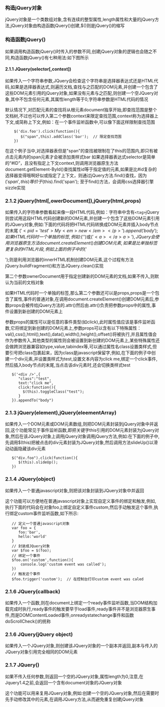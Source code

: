### 构造jQuery对象

jQuery对象是一个类数组对象,含有连续的整型属性,length属性和大量的jQuery方法,jQuery对象由构造函数jQuery()创建,$()则是jQuery()的缩写

### 构造函数jQuery()

如果调用构造函数jQuery()时传入的参数不同,创建jQuery对象的逻辑也会随之不同,构造函数jQuery()有七种用法:如下图所示

#### 2.1.1 JQuery(selector[,context])

如果传入一个字符串参数,JQuery会检查这个字符串是选择器表达式还是HTML代码,如果是选择器表达式,则遍历文档,查找与之匹配的DOM元素,并创建一个包含了这些DOM元素引用的jQuery对象,如果没有元素与之匹配,则创建一个空JQuery对象,其中不包含任何元素,其属性length等于0,字符串参数是HTML代码的情况

默认情况下,对匹配元素的查找将从根元素document独享开始,即查找范围是整个文档树,不过也可以传入第二个参数context来限定查找范围,context称为选择器上下文,或简称上下文,例如：在一个事件监听函数中,可以像下面这样限制查找范围
```
    $('div.foo').click(function(){
       $("span",this).addClass('bar');  // 限定查找范围
    })
```
在这个例子当中,对选择器表但是"span"的查找被限制在了this的范围内,即只有被点击元素内的span元素才会被添加类样式bar
如果选择器表达式selector是简单的“#ID”，且没有指定上下文context,则调用浏览器原生方法document.getElement-ById()查找属性id等于指定值的元素,如果是比#id复杂的选择器变得哦啊好似或指定了上下文，则通过jQuery方法.find()查找，因为$('span',this)等价于$(this).find('span');
至于find()方法，会调用css选择器引擎sizzle实现

### 2.1.2 jQuery(html[,owerDocument]),jQuery(html,props)

如果传入的字符串参数看起来像一段HTML代码,例如：字符串中含有`<tag>`jQuery则尝试用这段HTML代码创建新的DOM元素,并创建一个包含了这些DOM元素引用的JQuery对象,例如:下面的代码将把HTML代码转换成DOM元素并插入body节点的末尾
$('<p id='test'>My <em>new</em></p>').append('body');
如果HTML代码时一个单独的标签,例如:$('<img />')或$('<a></a>a>'),JQuery会使用浏览器原生方法document.createElement()创建DOM元素,如果是比单独标签更复杂的HTML片段,例如上面的例子中的$('<p id="test"></p>');则是利用浏览器的innerHTML机制创建DOM元素,这个过程有方法jQuery.buildFragment()和方法JQuery.clean()实现

第二个参数ownerDocument用于指定创建新的DOM元素的文档,如果不传入,则默认为当前的文档对象

如果HTML代码时一个单独的标签,那么第二个参数还可以是props,props是一个包含了属性,事件的普通对象,在调用document.createElement()创建DOM元素后,参数props会被传给jQuery方法的.attr()然后由.attr()负责把参数props中的属性,事件设置到新创建的DOM元素上

参数props的属性可以是任意的事件类型(如click),此时属性值应该是事件监听函数,它将绑定到新创建的DOM元素上,参数props可以含有以下特殊属性：val(),css(),html(),text(),data(),width(),height(),offset()将被执行,并且属性值会作为参数传入,其他类型的属性则会被设置到新创建的DOM元素上,某些特殊属性还会做跨浏览器兼容如type,value,tabindex等,可以通过属性名class设置类样式,但要引号把class包裹起来，因为class是javascript保留字,例如,在下面的例子中创建一个div元素,并设置类样式为test,设置文本内容为click me,绑定一个click事件,然后插入body节点的末尾,当点击该div元素时,还会切换类样式test
```
   $('<div />',{
      "class":"test",
      text:"click me",
      click:function(){
        $(this).toggleClass("test");
      }
   }).appendTo("body")

```
### 2.1.3 jQuery(element),jQuery(eleementArray)

如果传入一个DOM元素或DOM元素数组,则把DOM元素封装到jQuery对象中并返回,这个功能常见于事件监听函数,即把关键字this引用的DOM元素封装为jQuery对象,然后在该JQuery对象上调用jQuery对象调用jQuery方法,例如:在下面的例子中,先调用$(this)把被点击的div元素封装为JQuery对象,然后调用方法slideUp()以滑动动画隐藏该div元素

```
   $("div.foo").click(function(){
      $(this).slideUp();
   })
```

### 2.1.4 JQuery(object)

如果传入一个普通javascript对象,则把该对象封装到JQuery对象中并返回

这个功能可以方便地在普通javascript对象上实现自定义事件的绑定和触发,例如,执行下面的代码会在对象foo上绑定自定义事件custom,然后手动触发这个事件,执行绑定custom事件监听函数,如下所示:

```
   // 定义一个普通javascript对象
   var foo = {
      foo:'bar',
      hello:'world'
   }
   // 封装成JQuery对象
   var $foo = $(foo);
   // 绑定一个事件 
   $foo.on('custom',function(){
       console.log('custom event was called');
   })
   // 触发这个事件
   $foo.trigger('custom');  // 在控制台打印custom event was caled 

```
### 2.1.6 JQuery(callback)

如果传入一个函数,则在document上绑定一个ready事件监听函数,当DOM结构加载完成时执行,ready事件的触发要早于load事件,ready事件并不是浏览器原生事件,而是DOMContentLoaded事件,onreadystatechange事件和函数doScrollCheck()的统称
### 2.1.6 JQuery(jQuery object)
 如果传入一个JQuery对象,则创建该JQuery对象的一个副本并返回,副本与传入的JQuery对象引用完全相同的DOM元素

 ### 2.1.7 JQuery()

 如果不传入任何参数,则返回一个空的JQuery对象,属性length为0,注意,在Jquery1.4之前,会返回一个含有document对象的JQuery对象

 这个功能可以用来复用JQuery对象,例如:创建一个空的JQuery对象,然后在需要时先手动修改其中的元素,在调用JQuery方法,从而避免重复创建jQuery对象

 


